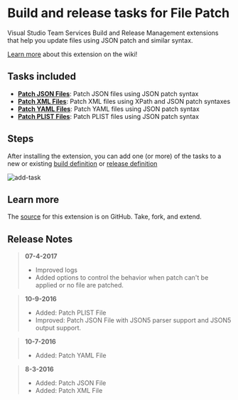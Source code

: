# Build and release tasks for File Patch

Visual Studio Team Services Build and Release Management extensions that help you update files using JSON patch and similar syntax.

[Learn more](https://github.com/geeklearningio/gl-vsts-tasks-file-patch/wiki) about this extension on the wiki!

## Tasks included

* **[Patch JSON Files](https://github.com/geeklearningio/gl-vsts-tasks-file-patch/wiki/Patch-JSON-Files)**: Patch JSON files using JSON patch syntax
* **[Patch XML Files](https://github.com/geeklearningio/gl-vsts-tasks-file-patch/wiki/Patch-XML-Files)**: Patch XML files using XPath and JSON patch syntaxes
* **[Patch YAML Files](https://github.com/geeklearningio/gl-vsts-tasks-file-patch/wiki/Patch-YAML-Files)**: Patch YAML files using JSON patch syntax
* **[Patch PLIST Files](https://github.com/geeklearningio/gl-vsts-tasks-file-patch/wiki/Patch-PLIST-Files)**: Patch PLIST files using JSON patch syntax

## Steps

After installing the extension, you can add one (or more) of the tasks to a new or existing [build definition](https://www.visualstudio.com/en-us/docs/build/define/create) or [release definition](https://www.visualstudio.com/en-us/docs/release/author-release-definition/more-release-definition)

![add-task](Screenshots/Add-Tasks.png)

## Learn more

The [source](https://github.com/geeklearningio/gl-vsts-tasks-file-patch) for this extension is on GitHub. Take, fork, and extend.

## Release Notes

> **07-4-2017**
> - Improved logs
> - Added options to control the behavior when patch can't be applied or no file are patched.

> **10-9-2016**
> - Added: Patch PLIST File
> - Improved: Patch JSON File with JSON5 parser support and JSON5 output support.

> **10-7-2016**
> - Added: Patch YAML File

> **8-3-2016**
> - Added: Patch JSON File
> - Added: Patch XML File
